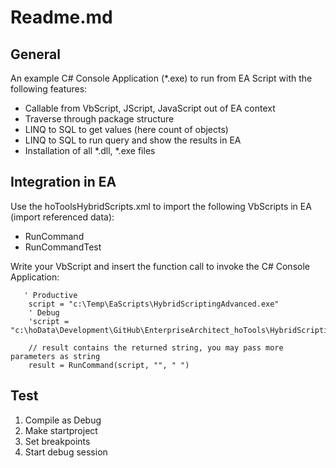 # Readme.md

## General

An example C# Console Application (*.exe) to run from EA Script with the following features:

- Callable from VbScript, JScript, JavaScript out of EA context
- Traverse through package structure
- LINQ to SQL to get values (here count of objects)
- LINQ to SQL to run query and show the results in EA
- Installation of all *.dll, *.exe files

## Integration in EA

Use the hoToolsHybridScripts.xml to import the following VbScripts in EA (import referenced data):

- RunCommand
- RunCommandTest

Write your VbScript and insert the function call to invoke the C# Console Application:

```vbScript
   ' Productive
	script = "c:\Temp\EaScripts\HybridScriptingAdvanced.exe"
	' Debug
	'script = "c:\hoData\Development\GitHub\EnterpriseArchitect_hoTools\HybridScriptingAdvanced\bin\Debug\HybridScriptingAdvanced.exe"

	// result contains the returned string, you may pass more parameters as string
	result = RunCommand(script, "", " ")
```

## Test

1.  Compile as Debug
2.  Make startproject
3.  Set breakpoints
4.  Start debug session

